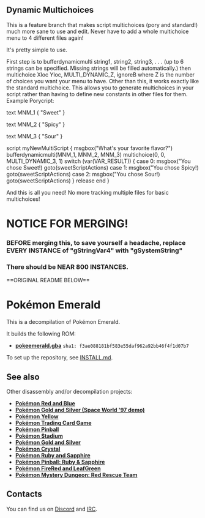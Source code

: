 ## Dynamic Multichoices

This is a feature branch that makes script multichoices (pory and standard!) much more sane to use and edit. Never have to add a whole multichoice menu to 4 different files again!

It's pretty simple to use.

First step is to 
bufferdynamicmulti string1, string2, string3, . . . (up to 6 strings can be specified. Missing strings will be filled automatically.)
then 
multichoice Xloc Yloc, MULTI_DYNAMIC_Z, ignoreB where Z is the number of choices you want your menu to have.
Other than this, it works exactly like the standard multichoice. This allows you to generate multichoices in your script rather than having to define new constants in other files for them.
Example Porycript:

text MNM_1 {
    "Sweet"
}

text MNM_2 {
    "Spicy"
}

text MNM_3 {
    "Sour"
}

script myNewMultiScript {
    msgbox("What's your favorite flavor?")
    bufferdynamicmulti(MNM_1, MNM_2, MNM_3)
    multichoice(0, 0, MULTI_DYNAMIC_3, 1)
    switch (var(VAR_RESULT)) {
        case 0:
            msgbox("You chose Sweet!)
            goto(sweetScriptActions)
        case 1:
            msgbox("You chose Spicy!)
            goto(sweetScriptActions)
        case 2:
            msgbox("You chose Sour!)
            goto(sweetScriptActions)
    }
    release
    end
}

And this is all you need! No more tracking multiple files for basic multichoices!

# NOTICE FOR MERGING!
### BEFORE merging this, to save yourself a headache, replace EVERY INSTANCE of "gStringVar4" with "gSystemString"
### There should be NEAR 800 INSTANCES.

==ORIGINAL README BELOW==

# Pokémon Emerald

This is a decompilation of Pokémon Emerald.

It builds the following ROM:

* [**pokeemerald.gba**](https://datomatic.no-intro.org/index.php?page=show_record&s=23&n=1961) `sha1: f3ae088181bf583e55daf962a92bb46f4f1d07b7`

To set up the repository, see [INSTALL.md](INSTALL.md).


## See also

Other disassembly and/or decompilation projects:
* [**Pokémon Red and Blue**](https://github.com/pret/pokered)
* [**Pokémon Gold and Silver (Space World '97 demo)**](https://github.com/pret/pokegold-spaceworld)
* [**Pokémon Yellow**](https://github.com/pret/pokeyellow)
* [**Pokémon Trading Card Game**](https://github.com/pret/poketcg)
* [**Pokémon Pinball**](https://github.com/pret/pokepinball)
* [**Pokémon Stadium**](https://github.com/pret/pokestadium)
* [**Pokémon Gold and Silver**](https://github.com/pret/pokegold)
* [**Pokémon Crystal**](https://github.com/pret/pokecrystal)
* [**Pokémon Ruby and Sapphire**](https://github.com/pret/pokeruby)
* [**Pokémon Pinball: Ruby & Sapphire**](https://github.com/pret/pokepinballrs)
* [**Pokémon FireRed and LeafGreen**](https://github.com/pret/pokefirered)
* [**Pokémon Mystery Dungeon: Red Rescue Team**](https://github.com/pret/pmd-red)


## Contacts

You can find us on [Discord](https://discord.gg/d5dubZ3) and [IRC](https://web.libera.chat/?#pret).
